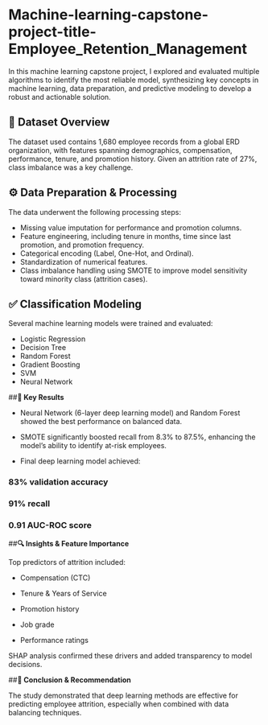 # Machine-learning-capstone-project-title-Employee_Retention_Management

In this machine learning capstone project, I explored and evaluated multiple algorithms to identify the most reliable model, synthesizing key concepts in machine learning, data preparation, and predictive modeling to develop a robust and actionable solution.


## **📁 Dataset Overview**

The dataset used contains 1,680 employee records from a global ERD organization, with features spanning demographics, compensation, performance, tenure, and promotion history. Given an attrition rate of 27%, class imbalance was a key challenge.


## **⚙️ Data Preparation & Processing**

The data underwent the following processing steps:

- Missing value imputation for performance and promotion columns.
- Feature engineering, including tenure in months, time since last promotion, and promotion frequency.
- Categorical encoding (Label, One-Hot, and Ordinal).
- Standardization of numerical features.
- Class imbalance handling using SMOTE to improve model sensitivity toward minority class (attrition cases).

  
## **✅ Classification Modeling**

Several machine learning models were trained and evaluated:

- Logistic Regression
- Decision Tree
- Random Forest
- Gradient Boosting
- SVM
- Neural Network
  

##**🧠 Key Results**

* Neural Network (6-layer deep learning model) and Random Forest showed the best performance on balanced data.

* SMOTE significantly boosted recall from 8.3% to 87.5%, enhancing the model’s ability to identify at-risk employees.

* Final deep learning model achieved:

### 83% validation accuracy
### 91% recall
### 0.91 AUC-ROC score
  

##**🔍 Insights & Feature Importance**

Top predictors of attrition included:

- Compensation (CTC)

- Tenure & Years of Service

- Promotion history

- Job grade

- Performance ratings

SHAP analysis confirmed these drivers and added transparency to model decisions.


##**🚀 Conclusion & Recommendation**

The study demonstrated that deep learning methods are effective for predicting employee attrition, especially when combined with data balancing techniques.
